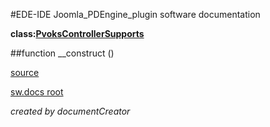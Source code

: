 #EDE-IDE Joomla_PDEngine_plugin
software documentation

**class:[PvoksControllerSupports](../PvoksControllerSupports.md)**



##function __construct () 


[source](../../../admin/controllers/supports.php)

[sw.docs root](../)

*created by documentCreator*

